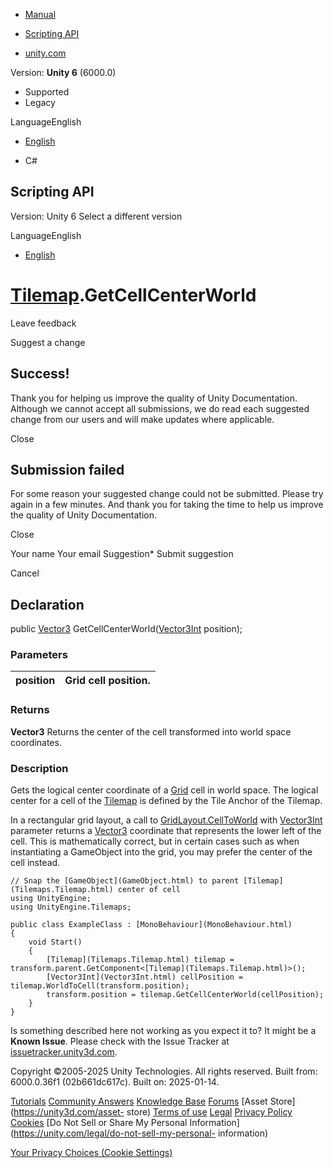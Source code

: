 [ ]()

  * [Manual](../Manual/index.html)
  * [Scripting API](../ScriptReference/index.html)

  * [unity.com](https://unity.com/)

Version: **Unity 6** (6000.0)

  * Supported
  * Legacy

LanguageEnglish

  * [English]()

  * C#

[ ](https://docs.unity3d.com)

## Scripting API

Version: Unity 6 Select a different version

LanguageEnglish

  * [English]()

#  [Tilemap](Tilemaps.Tilemap.html).GetCellCenterWorld

Leave feedback

Suggest a change

## Success!

Thank you for helping us improve the quality of Unity Documentation. Although
we cannot accept all submissions, we do read each suggested change from our
users and will make updates where applicable.

Close

## Submission failed

For some reason your suggested change could not be submitted. Please <a>try
again</a> in a few minutes. And thank you for taking the time to help us
improve the quality of Unity Documentation.

Close

Your name Your email Suggestion* Submit suggestion

Cancel

[ ]()

## Declaration

public [Vector3](Vector3.html)
GetCellCenterWorld([Vector3Int](Vector3Int.html) position);

### Parameters

position | Grid cell position.  
---|---  
  
### Returns

**Vector3** Returns the center of the cell transformed into world space
coordinates.

### Description

Gets the logical center coordinate of a [Grid](Grid.html) cell in world space.
The logical center for a cell of the [Tilemap](Tilemaps.Tilemap.html) is
defined by the Tile Anchor of the Tilemap.

In a rectangular grid layout, a call to
[GridLayout.CellToWorld](GridLayout.CellToWorld.html) with
[Vector3Int](Vector3Int.html) parameter returns a [Vector3](Vector3.html)
coordinate that represents the lower left of the cell. This is mathematically
correct, but in certain cases such as when instantiating a GameObject into the
grid, you may prefer the center of the cell instead.

    
    
    // Snap the [GameObject](GameObject.html) to parent [Tilemap](Tilemaps.Tilemap.html) center of cell
    using UnityEngine;
    using UnityEngine.Tilemaps;  
      
    public class ExampleClass : [MonoBehaviour](MonoBehaviour.html)
    {
        void Start()
        {
            [Tilemap](Tilemaps.Tilemap.html) tilemap = transform.parent.GetComponent<[Tilemap](Tilemaps.Tilemap.html)>();
            [Vector3Int](Vector3Int.html) cellPosition = tilemap.WorldToCell(transform.position);
            transform.position = tilemap.GetCellCenterWorld(cellPosition);
        }
    }
    

Is something described here not working as you expect it to? It might be a
**Known Issue**. Please check with the Issue Tracker at
[issuetracker.unity3d.com](https://issuetracker.unity3d.com).

Copyright ©2005-2025 Unity Technologies. All rights reserved. Built from:
6000.0.36f1 (02b661dc617c). Built on: 2025-01-14.

[Tutorials](https://unity3d.com/learn) [Community
Answers](https://answers.unity3d.com) [Knowledge
Base](https://support.unity3d.com/hc/en-us)
[Forums](https://forum.unity3d.com) [Asset Store](https://unity3d.com/asset-
store) [Terms of use](https://docs.unity3d.com/Manual/TermsOfUse.html)
[Legal](https://unity.com/legal) [Privacy
Policy](https://unity.com/legal/privacy-policy)
[Cookies](https://unity.com/legal/cookie-policy) [Do Not Sell or Share My
Personal Information](https://unity.com/legal/do-not-sell-my-personal-
information)

[Your Privacy Choices (Cookie Settings)](javascript:void\(0\);)

